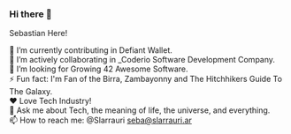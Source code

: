 ### Hi there 👋

Sebastian Here! 

🔭 I’m currently contributing in Defiant Wallet.  
🌱 I’m actively collaborating in _Coderio Software Development Company.  
🤔 I’m looking for Growing 42 Awesome Software.  
⚡ Fun fact: I'm Fan of the Birra, Zambayonny and The Hitchhikers Guide To The Galaxy.  
❤️ Love Tech Industry!  
💬 Ask me about Tech, the meaning of life, the universe, and everything.  
📫 How to reach me: @Slarrauri seba@slarrauri.ar   

<!--
**slarrauri/slarrauri** is a ✨ _special_ ✨ repository because its `README.md` (this file) appears on your GitHub profile.

Here are some ideas to get you started:

- 👯 I’m looking to collaborate on the development of 
- 😄 Pronouns: He/Him/His/They

TODO: 
  - Add PDF download in CV Section 



-->
